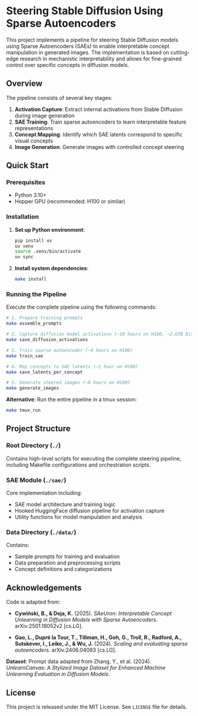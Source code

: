# Steering Stable Diffusion Using Sparse Autoencoders

This project implements a pipeline for steering Stable Diffusion models using Sparse Autoencoders (SAEs) to enable interpretable concept manipulation in generated images. The implementation is based on cutting-edge research in mechanistic interpretability and allows for fine-grained control over specific concepts in diffusion models.

## Overview

The pipeline consists of several key stages:

1. **Activation Capture**: Extract internal activations from Stable Diffusion during image generation
2. **SAE Training**: Train sparse autoencoders to learn interpretable feature representations
3. **Concept Mapping**: Identify which SAE latents correspond to specific visual concepts
4. **Image Generation**: Generate images with controlled concept steering

## Quick Start

### Prerequisites

- Python 3.10+
- Hopper GPU (recommended: H100 or similar)

### Installation

1. **Set up Python environment**:

   ```bash
   pip install uv
   uv venv
   source .venv/bin/activate
   uv sync
   ```

2. **Install system dependencies**:
   ```bash
   make install
   ```

### Running the Pipeline

Execute the complete pipeline using the following commands:

```bash
# 1. Prepare training prompts
make assemble_prompts

# 2. Capture diffusion model activations (~10 hours on H100, ~2.6TB Disk)
make save_diffusion_activations

# 3. Train sparse autoencoder (~4 hours on H100)
make train_sae

# 4. Map concepts to SAE latents (~1 hour on H100)
make save_latents_per_concept

# 5. Generate steered images (~8 hours on H100)
make generate_images
```

**Alternative**: Run the entire pipeline in a tmux session:

```bash
make tmux_run
```

## Project Structure

### Root Directory (`./`)

Contains high-level scripts for executing the complete steering pipeline, including Makefile configurations and orchestration scripts.

### SAE Module (`./sae/`)

Core implementation including:

- SAE model architecture and training logic
- Hooked HuggingFace diffusion pipeline for activation capture
- Utility functions for model manipulation and analysis

### Data Directory (`./data/`)

Contains:

- Sample prompts for training and evaluation
- Data preparation and preprocessing scripts
- Concept definitions and categorizations

## Acknowledgements

Code is adapted from:

- **Cywiński, B., & Deja, K.** (2025). _SAeUron: Interpretable Concept Unlearning in Diffusion Models with Sparse Autoencoders_. arXiv:2501.18052v2 [cs.LG].

- **Gao, L., Dupré la Tour, T., Tillman, H., Goh, G., Troll, R., Radford, A., Sutskever, I., Leike, J., & Wu, J.** (2024). _Scaling and evaluating sparse autoencoders_. arXiv:2406.04093 [cs.LG].

**Dataset**: Prompt data adapted from Zhang, Y., et al. (2024). _UnlearnCanvas: A Stylized Image Dataset for Enhanced Machine Unlearning Evaluation in Diffusion Models_.

## License

This project is released under the MIT License. See `LICENSE` file for details.
